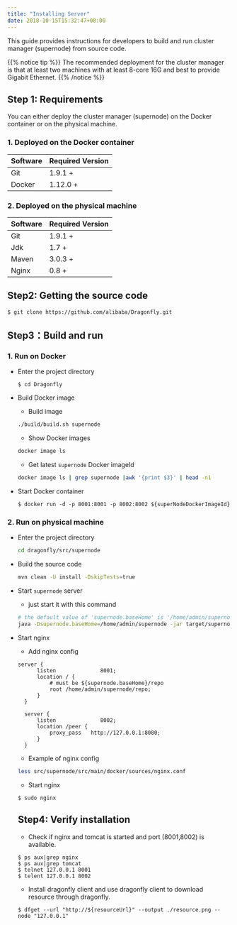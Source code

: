 ```yaml
---
title: "Installing Server"
date: 2018-10-15T15:32:47+08:00
---
```


This guide provides instructions for developers to build and run cluster manager (supernode) from source code. 

{{% notice tip %}}
The recommended deployment for the cluster manager is that at least two machines with at least 8-core 16G and best to provide Gigabit Ethernet.
{{% /notice %}}

## Step 1: Requirements
You can either deploy the cluster manager (supernode) on the Docker container or on the physical machine.

### 1. Deployed on the Docker container

Software              | Required Version
----------------------|--------------------------
Git                   | 1.9.1 +
Docker                | 1.12.0 +

### 2. Deployed on the physical machine

Software              | Required Version
----------------------|--------------------------
Git                   | 1.9.1 +
Jdk                   | 1.7 +
Maven                 | 3.0.3 +
Nginx                 | 0.8 +

## Step2: Getting the source code
   ```
   $ git clone https://github.com/alibaba/Dragonfly.git
   ```

## Step3：Build and run
### 1. Run on Docker
* Enter the project directory

   ```
   $ cd Dragonfly
   ```
* Build Docker image

   - Build image

   ```bash
   ./build/build.sh supernode
   ```
   - Show Docker images

   ```bash
   docker image ls
   ```
   - Get latest `supernode` Docker imageId

   ```bash
   docker image ls | grep supernode |awk '{print $3}' | head -n1
   ```
* Start Docker container

   ```
   $ docker run -d -p 8001:8001 -p 8002:8002 ${superNodeDockerImageId}
   ```

### 2. Run on physical machine
* Enter the project directory

   ```bash
   cd dragonfly/src/supernode
   ```
* Build the source code

   ```bash
   mvn clean -U install -DskipTests=true
   ```
* Start `supernode` server

   - just start it with this command

   ```bash
   # the default value of 'supernode.baseHome' is '/home/admin/supernode' if you don't set
   java -Dsupernode.baseHome=/home/admin/supernode -jar target/supernode.jar
   ```
* Start nginx

  - Add nginx config

  ```
  server {
        listen              8001;
        location / {
            # must be ${supernode.baseHome}/repo
            root /home/admin/supernode/repo;
        }
    }

    server {
        listen              8002;
        location /peer {
            proxy_pass   http://127.0.0.1:8080;
        }
    }
  ```
  - Example of nginx config

  ```bash
  less src/supernode/src/main/docker/sources/nginx.conf
  ```
  - Start nginx

  ```
  $ sudo nginx
  ```

  ## Step4: Verify installation
  - Check if nginx and tomcat is started and port (8001,8002) is available.

  ```
  $ ps aux|grep nginx
  $ ps aux|grep tomcat
  $ telnet 127.0.0.1 8001
  $ telent 127.0.0.1 8002
  ```
  - Install dragonfly client and use dragonfly client to download resource through dragonfly.

  ```
  $ dfget --url "http://${resourceUrl}" --output ./resource.png --node "127.0.0.1"
  ```

